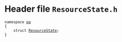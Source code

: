 # Header file `ResourceState.h`<a id="ResourceState.h"></a>

<pre><code class="language-cpp">namespace <a href='doc_Rect.md#Rect.h'>pa</a>
{
    struct <a href='doc_ResourceState.md#ResourceState.h'>ResourceState</a>;
}</code></pre>
